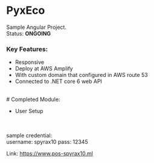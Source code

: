 # PyxEco

Sample Angular Project.
<br>
Status: <strong> ONGOING </strong>
<h3>Key Features:</h3>
<ul>
  <li> Responsive </li>
  <li> Deploy at AWS Amplify </li>
  <li> With custom domain that configured in AWS route 53 </li>
  <li> Connected to .NET core 6 web API </li>
</ul>
<br>
# Completed Module:
<ul>
<li> User Setup </li>
</ul>
<br> <br>
sample credential: <br>
username: spyrax10 pass: 12345

Link: https://www.pos-spyrax10.ml



